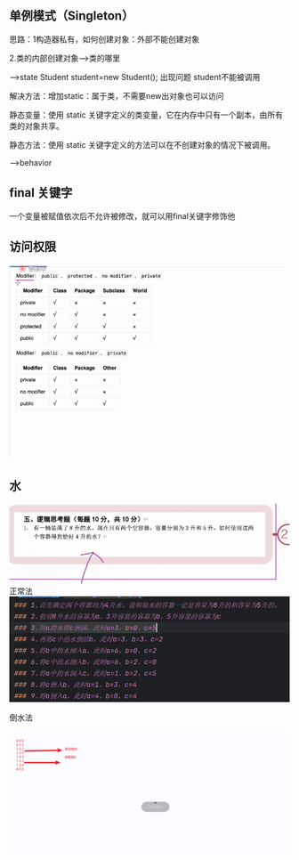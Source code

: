 ## 单例模式（Singleton）
思路：1构造器私有，如何创建对象：外部不能创建对象

2.类的内部创建对象-->类的哪里

-->state Student  student=new Student();
 出现问题 student不能被调用

解决方法：增加static：属于类，不需要new出对象也可以访问

静态变量：使用 static 关键字定义的类变量，它在内存中只有一个副本，由所有类的对象共享。

静态方法：使用 static 关键字定义的方法可以在不创建对象的情况下被调用。

-->behavior


## final 关键字
一个变量被赋值依次后不允许被修改，就可以用final关键字修饰他

## 访问权限
![img.png](img.png)


## 水
![img_1.png](img_1.png)
正常法
![img_3.png](img_3.png)

倒水法

![img_2.png](img_2.png)